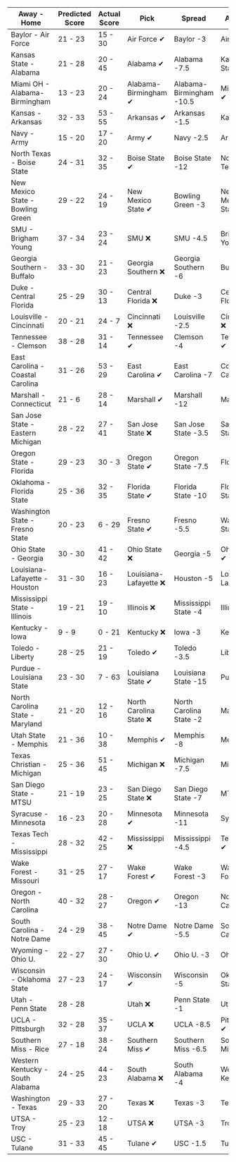 Away - Home | Predicted Score | Actual Score | Pick | Spread | ATS Pick | O/U | O/U Pick
---| ---| ---| ---| ---| ---| ---| ---
Baylor - Air Force | 21 - 23 | 15 - 30 | Air Force ✔ | Baylor -3 | Air Force ✔ | 42 | Over ✔
Kansas State - Alabama | 21 - 28 | 20 - 45 | Alabama ✔ | Alabama -7.5 | Kansas State ❌ | 58 | Under ❌
Miami OH - Alabama-Birmingham | 13 - 23 | 20 - 24 | Alabama-Birmingham ✔ | Alabama-Birmingham -10.5 | Miami OH ✔ | 46 | Under ✔
Kansas - Arkansas | 32 - 33 | 53 - 55 | Arkansas ✔ | Arkansas -1.5 | Kansas ❌ | 70.5 | Under ❌
Navy - Army | 15 - 20 | 17 - 20 | Army ✔ | Navy -2.5 | Army ✔ | 32 | Over ✔
North Texas - Boise State | 24 - 31 | 32 - 35 | Boise State ✔ | Boise State -12 | North Texas ✔ | 64 | Under ❌
New Mexico State - Bowling Green | 29 - 22 | 24 - 19 | New Mexico State ✔ | Bowling Green -3 | New Mexico State ✔ | 50.5 | Over ❌
SMU - Brigham Young | 37 - 34 | 23 - 24 | SMU ❌ | SMU -4.5 | Brigham Young ✔ | 65 | Over ❌
Georgia Southern - Buffalo | 33 - 30 | 21 - 23 | Georgia Southern ❌ | Georgia Southern -6 | Buffalo ✔ | 66.5 | Under ✔
Duke - Central Florida | 25 - 29 | 30 - 13 | Central Florida ❌ | Duke -3 | Central Florida ❌ | 63 | Under ✔
Louisville - Cincinnati | 20 - 21 | 24 - 7 | Cincinnati ❌ | Louisville -2.5 | Cincinnati ❌ | 38.5 | Over ❌
Tennessee - Clemson | 38 - 28 | 31 - 14 | Tennessee ✔ | Clemson -4 | Tennessee ✔ | 61 | Over ❌
East Carolina - Coastal Carolina | 31 - 26 | 53 - 29 | East Carolina ✔ | East Carolina -7 | Coastal Carolina ❌ | 67 | Under ❌
Marshall - Connecticut | 21 - 6 | 28 - 14 | Marshall ✔ | Marshall -12 | Marshall ✔ | 42 | Under ❌
San Jose State - Eastern Michigan | 28 - 22 | 27 - 41 | San Jose State ❌ | San Jose State -3.5 | San Jose State ❌ | 54 | Under ❌
Oregon State - Florida | 29 - 23 | 30 - 3 | Oregon State ✔ | Oregon State -7.5 | Florida ❌ | 51.5 | Over ❌
Oklahoma - Florida State | 25 - 36 | 32 - 35 | Florida State ✔ | Florida State -10 | Florida State ❌ | 67 | Under ❌
Washington State - Fresno State | 20 - 23 | 6 - 29 | Fresno State ✔ | Fresno -5.5 | Washington State ❌ | 54 | Under ✔
Ohio State - Georgia | 30 - 30 | 41 - 42 | Ohio State ❌ | Georgia -5 | Ohio State ✔ | 61.5 | Under ❌
Louisiana-Lafayette - Houston | 31 - 30 | 16 - 23 | Louisiana-Lafayette ❌ | Houston -5 | Louisiana-Lafayette ❌ | 56.5 | Over ❌
Mississippi State - Illinois | 19 - 21 | 19 - 10 | Illinois ❌ | Mississippi State -4 | Illinois ❌ | 46.5 | Under ✔
Kentucky - Iowa | 9 - 9 | 0 - 21 | Kentucky ❌ | Iowa -3 | Kentucky ❌ | 31.5 | Under ✔
Toledo - Liberty | 28 - 25 | 21 - 19 | Toledo ✔ | Toledo -3.5 | Liberty ✔ | 51 | Over ❌
Purdue - Louisiana State | 23 - 30 | 7 - 63 | Louisiana State ✔ | Louisiana State -15 | Purdue ❌ | 53.5 | Under ❌
North Carolina State - Maryland | 21 - 20 | 12 - 16 | North Carolina State ❌ | North Carolina State -2 | Maryland ✔ | 45 | Under ✔
Utah State - Memphis | 21 - 36 | 10 - 38 | Memphis ✔ | Memphis -8 | Memphis ✔ | 57 | Over ❌
Texas Christian - Michigan | 25 - 36 | 51 - 45 | Michigan ❌ | Michigan -7.5 | Michigan ❌ | 56 | Over ✔
San Diego State - MTSU | 21 - 19 | 23 - 25 | San Diego State ❌ | San Diego State -7 | MTSU ✔ | 47 | Under ❌
Syracuse - Minnesota | 16 - 23 | 20 - 28 | Minnesota ✔ | Minnesota -11 | Syracuse ✔ | 45.5 | Under ❌
Texas Tech - Mississippi | 28 - 32 | 42 - 25 | Mississippi ❌ | Mississippi -4.5 | Texas Tech ✔ | 72.5 | Under ✔
Wake Forest - Missouri | 31 - 25 | 27 - 17 | Wake Forest ✔ | Wake Forest -3 | Wake Forest ✔ | 59 | Under ✔
Oregon - North Carolina | 40 - 32 | 28 - 27 | Oregon ✔ | Oregon -13 | North Carolina ✔ | 76 | Under ✔
South Carolina - Notre Dame | 24 - 29 | 38 - 45 | Notre Dame ✔ | Notre Dame -5.5 | South Carolina ❌ | 50.5 | Over ✔
Wyoming - Ohio U. | 22 - 27 | 27 - 30 | Ohio U. ✔ | Ohio U. -3 | Ohio U. ❌ | 43 | Over ✔
Wisconsin - Oklahoma State | 27 - 23 | 24 - 17 | Wisconsin ✔ | Wisconsin -5 | Oklahoma State ❌ | 45 | Over ❌
Utah - Penn State | 28 - 28 |  | Utah ❌ | Penn State -1 | Utah ❌ | 55 | Over ✔
UCLA - Pittsburgh | 32 - 28 | 35 - 37 | UCLA ❌ | UCLA -8.5 | Pittsburgh ✔ | 54.5 | Over ✔
Southern Miss - Rice | 27 - 18 | 38 - 24 | Southern Miss ✔ | Southern Miss -6.5 | Southern Miss ✔ | 45.5 | Under ❌
Western Kentucky - South Alabama | 24 - 25 | 44 - 23 | South Alabama ❌ | South Alabama -4 | Western Kentucky ✔ | 58 | Under ❌
Washington - Texas | 29 - 33 | 27 - 20 | Texas ❌ | Texas -3 | Texas ❌ | 67 | Under ✔
UTSA - Troy | 25 - 23 | 12 - 18 | UTSA ❌ | UTSA -3 | Troy ✔ | 56.5 | Under ✔
USC - Tulane | 31 - 33 | 45 - 45 | Tulane ✔ | USC -1.5 | Tulane ✔ | 66 | Over ✔
